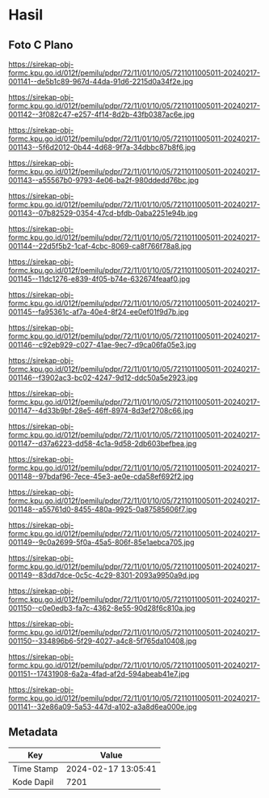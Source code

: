 # Hasil

## Foto C Plano

https://sirekap-obj-formc.kpu.go.id/012f/pemilu/pdpr/72/11/01/10/05/7211011005011-20240217-001141--de5b1c89-967d-44da-91d6-2215d0a34f2e.jpg

https://sirekap-obj-formc.kpu.go.id/012f/pemilu/pdpr/72/11/01/10/05/7211011005011-20240217-001142--3f082c47-e257-4f14-8d2b-43fb0387ac6e.jpg

https://sirekap-obj-formc.kpu.go.id/012f/pemilu/pdpr/72/11/01/10/05/7211011005011-20240217-001143--5f6d2012-0b44-4d68-9f7a-34dbbc87b8f6.jpg

https://sirekap-obj-formc.kpu.go.id/012f/pemilu/pdpr/72/11/01/10/05/7211011005011-20240217-001143--a55567b0-9793-4e06-ba2f-980ddedd76bc.jpg

https://sirekap-obj-formc.kpu.go.id/012f/pemilu/pdpr/72/11/01/10/05/7211011005011-20240217-001143--07b82529-0354-47cd-bfdb-0aba2251e94b.jpg

https://sirekap-obj-formc.kpu.go.id/012f/pemilu/pdpr/72/11/01/10/05/7211011005011-20240217-001144--22d5f5b2-1caf-4cbc-8069-ca8f766f78a8.jpg

https://sirekap-obj-formc.kpu.go.id/012f/pemilu/pdpr/72/11/01/10/05/7211011005011-20240217-001145--11dc1276-e839-4f05-b74e-632674feaaf0.jpg

https://sirekap-obj-formc.kpu.go.id/012f/pemilu/pdpr/72/11/01/10/05/7211011005011-20240217-001145--fa95361c-af7a-40e4-8f24-ee0ef01f9d7b.jpg

https://sirekap-obj-formc.kpu.go.id/012f/pemilu/pdpr/72/11/01/10/05/7211011005011-20240217-001146--c92eb929-c027-41ae-9ec7-d9ca06fa05e3.jpg

https://sirekap-obj-formc.kpu.go.id/012f/pemilu/pdpr/72/11/01/10/05/7211011005011-20240217-001146--f3902ac3-bc02-4247-9d12-ddc50a5e2923.jpg

https://sirekap-obj-formc.kpu.go.id/012f/pemilu/pdpr/72/11/01/10/05/7211011005011-20240217-001147--4d33b9bf-28e5-46ff-8974-8d3ef2708c66.jpg

https://sirekap-obj-formc.kpu.go.id/012f/pemilu/pdpr/72/11/01/10/05/7211011005011-20240217-001147--d37a6223-dd58-4c1a-9d58-2db603befbea.jpg

https://sirekap-obj-formc.kpu.go.id/012f/pemilu/pdpr/72/11/01/10/05/7211011005011-20240217-001148--97bdaf96-7ece-45e3-ae0e-cda58ef692f2.jpg

https://sirekap-obj-formc.kpu.go.id/012f/pemilu/pdpr/72/11/01/10/05/7211011005011-20240217-001148--a55761d0-8455-480a-9925-0a87585606f7.jpg

https://sirekap-obj-formc.kpu.go.id/012f/pemilu/pdpr/72/11/01/10/05/7211011005011-20240217-001149--9c0a2699-5f0a-45a5-806f-85e1aebca705.jpg

https://sirekap-obj-formc.kpu.go.id/012f/pemilu/pdpr/72/11/01/10/05/7211011005011-20240217-001149--83dd7dce-0c5c-4c29-8301-2093a9950a9d.jpg

https://sirekap-obj-formc.kpu.go.id/012f/pemilu/pdpr/72/11/01/10/05/7211011005011-20240217-001150--c0e0edb3-fa7c-4362-8e55-90d28f6c810a.jpg

https://sirekap-obj-formc.kpu.go.id/012f/pemilu/pdpr/72/11/01/10/05/7211011005011-20240217-001150--334896b6-5f29-4027-a4c8-5f765da10408.jpg

https://sirekap-obj-formc.kpu.go.id/012f/pemilu/pdpr/72/11/01/10/05/7211011005011-20240217-001151--17431908-6a2a-4fad-af2d-594abeab41e7.jpg

https://sirekap-obj-formc.kpu.go.id/012f/pemilu/pdpr/72/11/01/10/05/7211011005011-20240217-001141--32e86a09-5a53-447d-a102-a3a8d6ea000e.jpg


## Metadata

| Key        | Value               |
| ---------- | ------------------- |
| Time Stamp | 2024-02-17 13:05:41 |
| Kode Dapil | 7201                |



